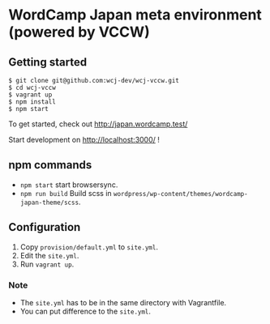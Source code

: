 # WordCamp Japan meta environment (powered by VCCW)

## Getting started

```
$ git clone git@github.com:wcj-dev/wcj-vccw.git
$ cd wcj-vccw
$ vagrant up
$ npm install
$ npm start
```
To get started, check out <http://japan.wordcamp.test/>

Start development on <http://localhost:3000/> !

## npm commands

* `npm start` start browsersync.
* `npm run build` Build scss in `wordpress/wp-content/themes/wordcamp-japan-theme/scss`.

## Configuration

1. Copy `provision/default.yml` to `site.yml`.
1. Edit the `site.yml`.
1. Run `vagrant up`.

### Note

* The `site.yml` has to be in the same directory with Vagrantfile.
* You can put difference to the `site.yml`.

